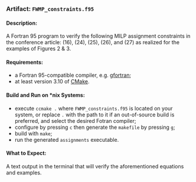 ### Artifact: `FWMP_constraints.f95`

#### Description:
A Fortran 95 program to verify the following MILP assignment constraints in the conference article: (16), (24), (25), (26), and (27) as realized for the examples of Figures 2 & 3.

#### Requirements:
* a Fortran 95-compatible compiler, e.g. [gfortran](https://gcc.gnu.org/wiki/GFortran);
* at least version 3.10 of [CMake](https://cmake.org/).

#### Build and Run on *nix Systems:
* execute `ccmake .` where `FWMP_constraints.f95` is located on your system, or replace `.` with the path to it if an out-of-source build is preferred, and select the desired Fotran compiler;
* configure by pressing `c` then generate the `makefile` by pressing `g`;
* build with `make`;
* run the generated `assignments` executable.

#### What to Expect:
A text output in the terminal that will verify the aforementioned equations and examples.


